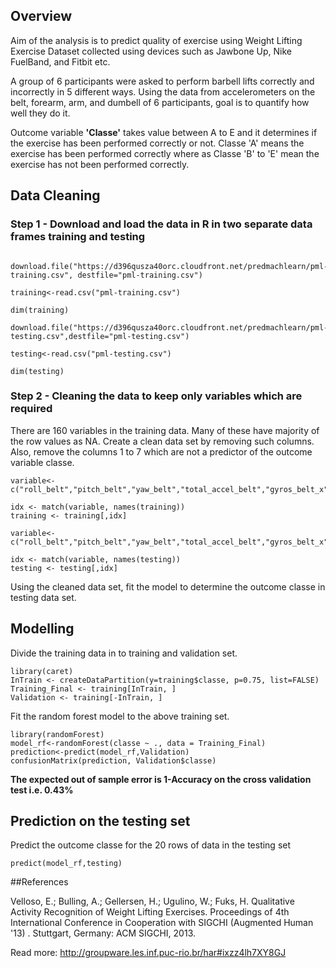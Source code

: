 ## Overview

Aim of the analysis is to predict quality of exercise using Weight Lifting Exercise Dataset collected using devices such as Jawbone Up, Nike FuelBand, and Fitbit etc.

A group of 6 participants were asked to perform barbell lifts correctly and incorrectly in 5 different ways. Using the data from accelerometers on the belt, forearm, arm, and dumbell of 6 participants, goal is to quantify how well they do it.

Outcome variable **'Classe'** takes value between A to E and it determines if the exercise has been performed correctly or not. Classe 'A' means the exercise has been performed correctly where as Classe 'B' to 'E' mean the exercise has not been performed correctly.

## Data Cleaning

### Step 1 - Download and load the data in R in two separate data frames training and testing 

```{r}

download.file("https://d396qusza40orc.cloudfront.net/predmachlearn/pml-training.csv", destfile="pml-training.csv")

training<-read.csv("pml-training.csv")

dim(training)

download.file("https://d396qusza40orc.cloudfront.net/predmachlearn/pml-testing.csv",destfile="pml-testing.csv")

testing<-read.csv("pml-testing.csv")

dim(testing)
```

### Step 2 - Cleaning the data to keep only variables which are required

There are 160 variables in the training data. Many of these have majority of the row values as NA. Create a clean data set by removing such columns. Also, remove the columns 1 to 7 which are not a predictor of the outcome variable classe.

```{r}
variable<-c("roll_belt","pitch_belt","yaw_belt","total_accel_belt","gyros_belt_x","gyros_belt_y","gyros_belt_z","accel_belt_x","accel_belt_y","accel_belt_z","magnet_belt_x","magnet_belt_y","magnet_belt_z","roll_arm","pitch_arm","yaw_arm","total_accel_arm","gyros_arm_x","gyros_arm_y","gyros_arm_z","accel_arm_x","accel_arm_y","accel_arm_z","magnet_arm_x","magnet_arm_y","magnet_arm_z","roll_dumbbell","pitch_dumbbell","yaw_dumbbell","total_accel_dumbbell","gyros_dumbbell_x","gyros_dumbbell_y","gyros_dumbbell_z","accel_dumbbell_x","accel_dumbbell_y","accel_dumbbell_z","magnet_dumbbell_x","magnet_dumbbell_y","magnet_dumbbell_z","roll_forearm","pitch_forearm","yaw_forearm","total_accel_forearm","gyros_forearm_x","gyros_forearm_y","gyros_forearm_z","accel_forearm_x","accel_forearm_y","accel_forearm_z","magnet_forearm_x","magnet_forearm_y","magnet_forearm_z","classe")

idx <- match(variable, names(training))
training <- training[,idx]

variable<-c("roll_belt","pitch_belt","yaw_belt","total_accel_belt","gyros_belt_x","gyros_belt_y","gyros_belt_z","accel_belt_x","accel_belt_y","accel_belt_z","magnet_belt_x","magnet_belt_y","magnet_belt_z","roll_arm","pitch_arm","yaw_arm","total_accel_arm","gyros_arm_x","gyros_arm_y","gyros_arm_z","accel_arm_x","accel_arm_y","accel_arm_z","magnet_arm_x","magnet_arm_y","magnet_arm_z","roll_dumbbell","pitch_dumbbell","yaw_dumbbell","total_accel_dumbbell","gyros_dumbbell_x","gyros_dumbbell_y","gyros_dumbbell_z","accel_dumbbell_x","accel_dumbbell_y","accel_dumbbell_z","magnet_dumbbell_x","magnet_dumbbell_y","magnet_dumbbell_z","roll_forearm","pitch_forearm","yaw_forearm","total_accel_forearm","gyros_forearm_x","gyros_forearm_y","gyros_forearm_z","accel_forearm_x","accel_forearm_y","accel_forearm_z","magnet_forearm_x","magnet_forearm_y","magnet_forearm_z","problem_id")

idx <- match(variable, names(testing))
testing <- testing[,idx]
```

Using the cleaned data set, fit the model to determine the outcome classe in testing data set.

## Modelling

Divide the training data in to training and validation set.

```{r,warning=FALSE,message=FALSE}
library(caret)
InTrain <- createDataPartition(y=training$classe, p=0.75, list=FALSE)
Training_Final <- training[InTrain, ] 
Validation <- training[-InTrain, ]
```

Fit the random forest model to the above training set.

```{r,warning=FALSE,message=FALSE}
library(randomForest)
model_rf<-randomForest(classe ~ ., data = Training_Final)
prediction<-predict(model_rf,Validation)
confusionMatrix(prediction, Validation$classe)
```

**The expected out of sample error is 1-Accuracy on the cross validation test i.e. 0.43%**

## Prediction on the testing set

Predict the outcome classe for the 20 rows of data in the testing set
```{r}
predict(model_rf,testing)
```

##References

Velloso, E.; Bulling, A.; Gellersen, H.; Ugulino, W.; Fuks, H. Qualitative Activity Recognition of Weight Lifting Exercises. Proceedings of 4th International Conference in Cooperation with SIGCHI (Augmented Human '13) . Stuttgart, Germany: ACM SIGCHI, 2013.

Read more: http://groupware.les.inf.puc-rio.br/har#ixzz4lh7XY8GJ
